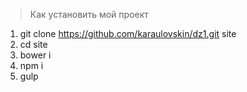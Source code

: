 > Как установить мой проект

1. git clone https://github.com/karaulovskin/dz1.git site
2. cd site
3. bower i
4. npm i
5. gulp